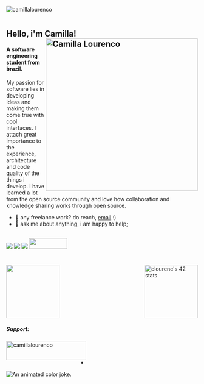 
<p align="left"> <img src="https://komarev.com/ghpvc/?username=camillalourenco&label=Profile%20views&color=0e75b6&style=flat" alt="camillalourenco" /> </p>
<p align="left"> <a href="https://twitter.com/" target="blank"><img src="https://img.shields.io/twitter/follow/?logo=twitter&style=for-the-badge" alt="" /></a> </p>
  
  ## Hello, i'm Camilla! <img src="https://media.giphy.com/media/L1R1tvI9svkIWwpVYr/giphy.gif" min-width="400px" max-width="400px" width="400px" align="right" alt="Camilla Lourenco">
  
#### A software engineering student from brazil.
My passion for software lies in developing ideas and making them come true with cool interfaces.
I attach great importance to the experience, architecture and code quality of the things i develop.
I have learned a lot from the open source community and love how collaboration and knowledge sharing works through open source.
- 💼 any freelance work? do reach, [email](mailto:mscamillalourenco@gmail.com) :)
- 💬 ask me about anything, i am happy to help;

##

 
 
<div> 
   <a href="https://www.linkedin.com/in/camilla-lourenco/" target="_blank"><img src="https://img.shields.io/badge/-LinkedIn-%230077B5?style=for-the-badge&logo=linkedin&logoColor=white" target="_blank"></a>  
  <a href="https://www.instagram.com/camilla.lourenco/" target="_blank"><img src="https://img.shields.io/badge/-Instagram-%23E4405F?style=for-the-badge&logo=instagram&logoColor=white" target="_blank"></a>
    <a href = "mailto:mscamillalourenco@gmail.com"><img src="https://img.shields.io/badge/-Gmail-%23333?style=for-the-badge&logo=gmail&logoColor=white" target="_blank"></a>
  <a href = "https://discord.com/users/CamillaLourenco#5020"><img width="100" height="28" src="https://img.shields.io/badge/Discord-7289DA?style=for-the-badge&logo=discord&logoColor=white"/></a>
  
  #

  <a href="https://github.com/camillalourenco">
  <img align="center" height="140em" src="https://github-readme-stats.vercel.app/api?username=camillalourenco&show_icons=true&theme=gotham&border_radius=35%"/>
     
  <a href="https://github.com/JaeSeoKim/badge42">
  <img align="right" height="140em" src="https://badge42.vercel.app/api/v2/cl44ys7sc00310al9y8zqnige/stats?cursusId=21&coalitionId=undefined"alt="clourenc's 42 stats"/></a>


    
<h5 align="left">Support:</h5>
<p><a href="https://www.buymeacoffee.com/camillalourenco"> <img align="left" src="https://cdn.buymeacoffee.com/buttons/v2/default-yellow.png" height="50" width="210" alt="camillalourenco" /></a></p><br><br>

 -

<p align="left"><img title="An animated color joke." src="https://readme-typing-svg.herokuapp.com/?width=500&height=30&font=Roboto&color=adbac7&vCenter=true&size=16&duration=4000&lines=%E2%80%A2+If+you+like%2C+you+can+buy+me+a+coffee.;%E2%80%A2+Oh%2C+it+can+be+tea%2C+too.;%E2%80%A2+Oh%2C+no%2C+I+do+not+like+that.;%E2%80%A2+Could+be+a+hot+chocolate.;%E2%80%A2+🥺%2C+please!;%E2%80%A2+🥺👉👈...">


</details>
<!-- Herobrine: I'm still here, boy. -->


